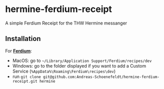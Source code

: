 # hermine-ferdium-receipt
A simple Ferdium Receipt for the THW Hermine messanger

## Installation

For **[Ferdium](https://ferdium.org/)**:

* MacOS: go to `~/Library/Application Support/Ferdium/recipes/dev`
* Windows: go to the folder displayed if you want to add a Custom Service (`%AppData%\Roaming\Ferdium\recipes\dev`)
* run `git clone git@github.com:Andreas-Schoenefeldt/hermine-ferdium-receipt.git hermine`
